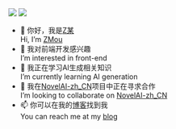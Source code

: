 <picture>
  <source
    srcset="https://github-readme-stats-rust-beta-61.vercel.app/api?username=qiqi20020612&show_icons=true&locale=cn&theme=dark"
    media="(prefers-color-scheme: dark)"
  />
  <source
    srcset="https://github-readme-stats-rust-beta-61.vercel.app/api?username=qiqi20020612&show_icons=true&locale=cn"
    media="(prefers-color-scheme: light), (prefers-color-scheme: no-preference)"
  />
  <img src="https://github-readme-stats-rust-beta-61.vercel.app/api?username=qiqi20020612&show_icons=true&locale=cn" />
</picture>
<!-- <picture>
  <source
    srcset="https://github-readme-stats-rust-beta-61.vercel.app/api?username=qiqi20020612&show_icons=true&include_all_commits=true&locale=cn&theme=dark"
    media="(prefers-color-scheme: dark)"
  />
  <source
    srcset="https://github-readme-stats-rust-beta-61.vercel.app/api?username=qiqi20020612&show_icons=true&include_all_commits=true&locale=cn"
    media="(prefers-color-scheme: light), (prefers-color-scheme: no-preference)"
  />
  <img src="https://github-readme-stats-rust-beta-61.vercel.app/api?username=qiqi20020612&show_icons=true&include_all_commits=true&locale=cn" />
</picture> -->
<picture>
  <source
    srcset="https://github-readme-stats-rust-beta-61.vercel.app/api/top-langs/?username=qiqi20020612&show_icons=true&layout=compact&locale=cn&theme=dark"
    media="(prefers-color-scheme: dark)"
  />
  <source
    srcset="https://github-readme-stats-rust-beta-61.vercel.app/api/top-langs/?username=qiqi20020612&show_icons=true&layout=compact&locale=cn"
    media="(prefers-color-scheme: light), (prefers-color-scheme: no-preference)"
  />
  <img src="https://github-readme-stats-rust-beta-61.vercel.app/api/top-langs/?username=qiqi20020612&show_icons=true&layout=compact&locale=cn" />
</picture>

- 👋 你好，我是[Z某](https://github.com/qiqi20020612)  
  Hi, I’m [ZMou](https://github.com/qiqi20020612)
- 👀 我对前端开发感兴趣  
  I’m interested in front-end
- 🌱 我正在学习AI生成相关知识  
  I’m currently learning AI generation
- 💞️ 我在[NovelAI-zh_CN](https://github.com/qiqi20020612/NovelAI-zh_CN)项目中正在寻求合作  
  I’m looking to collaborate on [NovelAI-zh_CN](https://github.com/qiqi20020612/NovelAI-zh_CN)
- 📫 你可以在我的[博客](https://zmoutech.cn/)找到我  
  You can reach me at my [blog](https://zmoutech.cn/)

<!---
qiqi20020612/qiqi20020612 is a ✨ special ✨ repository because its `README.md` (this file) appears on your GitHub profile.
You can click the Preview link to take a look at your changes.
--->
